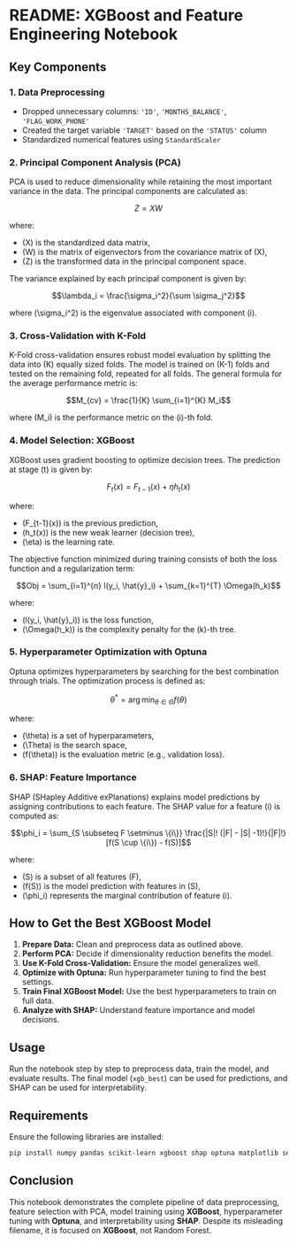 # README: XGBoost and Feature Engineering Notebook

## Key Components

### 1. Data Preprocessing

- Dropped unnecessary columns: `'ID'`, `'MONTHS_BALANCE'`, `'FLAG_WORK_PHONE'`
- Created the target variable `'TARGET'` based on the `'STATUS'` column
- Standardized numerical features using `StandardScaler`

### 2. Principal Component Analysis (PCA)

PCA is used to reduce dimensionality while retaining the most important variance in the data. The principal components are calculated as:

```math
Z = XW
```

where:

- \(X\) is the standardized data matrix,
- \(W\) is the matrix of eigenvectors from the covariance matrix of \(X\),
- \(Z\) is the transformed data in the principal component space.

The variance explained by each principal component is given by:

```math
\lambda_i = \frac{\sigma_i^2}{\sum \sigma_j^2}
```

where \(\sigma_i^2\) is the eigenvalue associated with component \(i\).

### 3. Cross-Validation with K-Fold

K-Fold cross-validation ensures robust model evaluation by splitting the data into \(K\) equally sized folds. The model is trained on \(K-1\) folds and tested on the remaining fold, repeated for all folds. The general formula for the average performance metric is:

```math
M_{cv} = \frac{1}{K} \sum_{i=1}^{K} M_i
```

where \(M_i\) is the performance metric on the \(i\)-th fold.

### 4. Model Selection: XGBoost

XGBoost uses gradient boosting to optimize decision trees. The prediction at stage \(t\) is given by:

```math
F_t(x) = F_{t-1}(x) + \eta h_t(x)
```

where:

- \(F_{t-1}(x)\) is the previous prediction,
- \(h_t(x)\) is the new weak learner (decision tree),
- \(\eta\) is the learning rate.

The objective function minimized during training consists of both the loss function and a regularization term:

```math
Obj = \sum_{i=1}^{n} l(y_i, \hat{y}_i) + \sum_{k=1}^{T} \Omega(h_k)
```

where:

- \(l(y_i, \hat{y}_i)\) is the loss function,
- \(\Omega(h_k)\) is the complexity penalty for the \(k\)-th tree.

### 5. Hyperparameter Optimization with Optuna

Optuna optimizes hyperparameters by searching for the best combination through trials. The optimization process is defined as:

```math
\theta^* = \arg\min_{\theta \in \Theta} f(\theta)
```

where:

- \(\theta\) is a set of hyperparameters,
- \(\Theta\) is the search space,
- \(f(\theta)\) is the evaluation metric (e.g., validation loss).

### 6. SHAP: Feature Importance

SHAP (SHapley Additive exPlanations) explains model predictions by assigning contributions to each feature. The SHAP value for a feature \(i\) is computed as:

```math
\phi_i = \sum_{S \subseteq F \setminus \{i\}} \frac{|S|! (|F| - |S| -1)!}{|F|!} [f(S \cup \{i\}) - f(S)]
```

where:

- \(S\) is a subset of all features \(F\),
- \(f(S)\) is the model prediction with features in \(S\),
- \(\phi_i\) represents the marginal contribution of feature \(i\).

## How to Get the Best XGBoost Model

1. **Prepare Data:** Clean and preprocess data as outlined above.
2. **Perform PCA:** Decide if dimensionality reduction benefits the model.
3. **Use K-Fold Cross-Validation:** Ensure the model generalizes well.
4. **Optimize with Optuna:** Run hyperparameter tuning to find the best settings.
5. **Train Final XGBoost Model:** Use the best hyperparameters to train on full data.
6. **Analyze with SHAP:** Understand feature importance and model decisions.

## Usage

Run the notebook step by step to preprocess data, train the model, and evaluate results. The final model (`xgb_best`) can be used for predictions, and SHAP can be used for interpretability.

## Requirements

Ensure the following libraries are installed:

```bash
pip install numpy pandas scikit-learn xgboost shap optuna matplotlib seaborn
```

## Conclusion

This notebook demonstrates the complete pipeline of data preprocessing, feature selection with PCA, model training using **XGBoost**, hyperparameter tuning with **Optuna**, and interpretability using **SHAP**. Despite its misleading filename, it is focused on **XGBoost**, not Random Forest.
